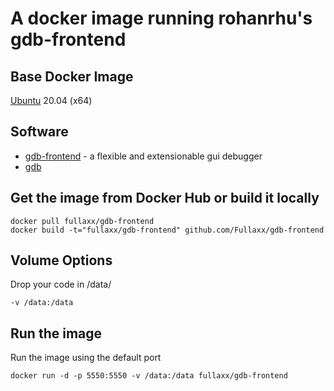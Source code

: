 # A docker image running rohanrhu's gdb-frontend

## Base Docker Image
[Ubuntu](https://hub.docker.com/_/ubuntu) 20.04 (x64)

## Software
* [gdb-frontend](https://github.com/rohanrhu/gdb-frontend) - a flexible and extensionable gui debugger
* [gdb](https://www.sourceware.org/gdb/)

## Get the image from Docker Hub or build it locally
```
docker pull fullaxx/gdb-frontend
docker build -t="fullaxx/gdb-frontend" github.com/Fullaxx/gdb-frontend
```

## Volume Options
Drop your code in /data/
```
-v /data:/data
```

## Run the image
Run the image using the default port
```
docker run -d -p 5550:5550 -v /data:/data fullaxx/gdb-frontend
```
